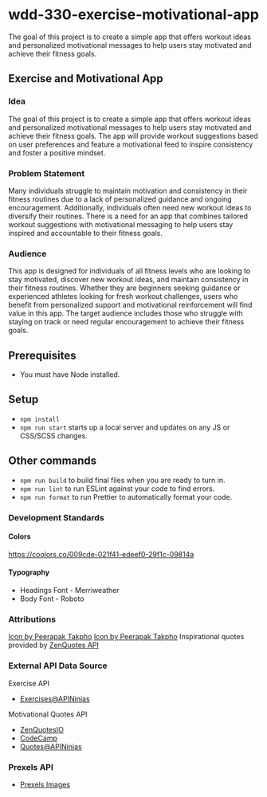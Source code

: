 # wdd-330-exercise-motivational-app

The goal of this project is to create a simple app that offers workout ideas and personalized motivational messages to help users stay motivated and achieve their fitness goals.

## Exercise and Motivational App

### Idea

The goal of this project is to create a simple app that offers workout ideas and personalized motivational messages to help users stay motivated and achieve their fitness goals. The app will provide workout suggestions based on user preferences and feature a motivational feed to inspire consistency and foster a positive mindset.

### Problem Statement

Many individuals struggle to maintain motivation and consistency in their fitness routines due to a lack of personalized guidance and ongoing encouragement. Additionally, individuals often need new workout ideas to diversify their routines. There is a need for an app that combines tailored workout suggestions with motivational messaging to help users stay inspired and accountable to their fitness goals.

### Audience

This app is designed for individuals of all fitness levels who are looking to stay motivated, discover new workout ideas, and maintain consistency in their fitness routines. Whether they are beginners seeking guidance or experienced athletes looking for fresh workout challenges, users who benefit from personalized support and motivational reinforcement will find value in this app. The target audience includes those who struggle with staying on track or need regular encouragement to achieve their fitness goals.

## Prerequisites

-   You must have Node installed.

## Setup

-   `npm install`
-   `npm run start` starts up a local server and updates on any JS or CSS/SCSS changes.

## Other commands

-   `npm run build` to build final files when you are ready to turn in.
-   `npm run lint` to run ESLint against your code to find errors.
-   `npm run format` to run Prettier to automatically format your code.

### Development Standards

#### Colors

https://coolors.co/009cde-021f41-edeef0-29f1c-09814a

#### Typography

-   Headings Font - Merriweather
-   Body Font - Roboto

### Attributions

<a href="https://www.freepik.com/icon/muscle_7493114">Icon by Peerapak Takpho</a>
<a href="https://www.freepik.com/icon/muscle_7493103">Icon by Peerapak Takpho</a>
Inspirational quotes provided by <a href="https://zenquotes.io/" target="_blank">ZenQuotes API</a>

### External API Data Source

Exercise API

-   [Exercises@APINinjas](https://api-ninjas.com/api/exercises)

Motivational Quotes API

-   [ZenQuotesIO](https://zenquotes.io/)
-   [CodeCamp](https://forum.freecodecamp.org/t/free-api-inspirational-quotes-json-with-code-examples/311373)
-   [Quotes@APINinjas](https://api-ninjas.com/api/quotes)

### Prexels API
- [Prexels Images](https://www.pexels.com/api/documentation/)